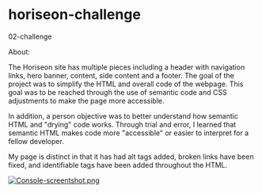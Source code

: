 # horiseon-challenge
02-challenge

About:

The Horiseon site has multiple pieces including a header with navigation links, hero banner, content, side content and a footer.
The goal of the project was to simplify the HTML and overall code of the webpage. 
This goal was to be reached through the use of semantic code and CSS adjustments to make the page more accessible.

In addition, a person objective was to better understand how semantic HTML and "drying" code works.
Through trial and error, I learned that semantic HTML makes code more "accessible" or easier to interpret for a fellow developer.

My page is distinct in that it has had alt tags added, broken links have been fixed, and identifiable tags have been added throughout the HTML.

[![Console-screentshot.png](https://i.postimg.cc/W4DQf4Qh/Console-screentshot.png)](https://postimg.cc/KK2q1mc2)

